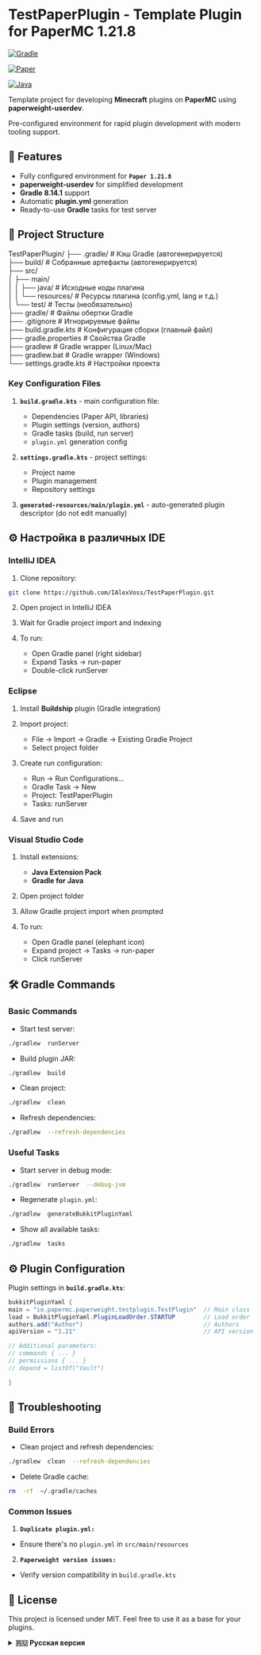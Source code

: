 # TestPaperPlugin - Template Plugin for PaperMC 1.21.8

[![Gradle](https://img.shields.io/badge/Gradle-8.14.1-brightgreen.svg)](https://gradle.org)

[![Paper](https://img.shields.io/badge/Paper-1.21.8-blue.svg)](https://papermc.io)

[![Java](https://img.shields.io/badge/Java-21-orange.svg)](https://openjdk.java.net)

Template project for developing **Minecraft** plugins on **PaperMC** using **paperweight-userdev**.

Pre-configured environment for rapid plugin development with modern tooling support.

## 🚀 Features

- Fully configured environment for **`Paper 1.21.8`**
- **paperweight-userdev** for simplified development
- **Gradle 8.14.1** support
- Automatic **plugin.yml** generation
- Ready-to-use **Gradle** tasks for test server

## 📂 Project Structure

TestPaperPlugin/
├── .gradle/ # Кэш Gradle (автогенерируется)  
├── build/ # Собранные артефакты (автогенерируется)  
├── src/  
│ ├── main/  
│ │ ├── java/ # Исходные коды плагина  
│ │ └── resources/ # Ресурсы плагина (config.yml, lang и т.д.)  
│ └── test/ # Тесты (необязательно)  
├── gradle/ # Файлы обертки Gradle  
├── .gitignore # Игнорируемые файлы  
├── build.gradle.kts # Конфигурация сборки (главный файл)  
├── gradle.properties # Свойства Gradle  
├── gradlew # Gradle wrapper (Linux/Mac)  
├── gradlew.bat # Gradle wrapper (Windows)  
└── settings.gradle.kts # Настройки проекта

### Key Configuration Files

1.  **`build.gradle.kts`** - main configuration file:

    - Dependencies (Paper API, libraries)
    - Plugin settings (version, authors)
    - Gradle tasks (build, run server)
    - `plugin.yml` generation config

2.  **`settings.gradle.kts`** - project settings:

    - Project name
    - Plugin management
    - Repository settings

3.  **`generated-resources/main/plugin.yml`** - auto-generated plugin descriptor (do not edit manually)

## ⚙️ Настройка в различных IDE

### IntelliJ IDEA

1. Clone repository:

```bash
git clone https://github.com/IAlexVoss/TestPaperPlugin.git
```

2. Open project in IntelliJ IDEA

3. Wait for Gradle project import and indexing

4. To run:

   - Open Gradle panel (right sidebar)
   - Expand Tasks → run-paper
   - Double-click runServer

### Eclipse

1. Install **Buildship** plugin (Gradle integration)

2. Import project:

   - File → Import → Gradle → Existing Gradle Project
   - Select project folder

3. Create run configuration:

   - Run → Run Configurations...
   - Gradle Task → New
   - Project: TestPaperPlugin
   - Tasks: runServer

4. Save and run

### Visual Studio Code

1. Install extensions:

   - **Java Extension Pack**
   - **Gradle for Java**

2. Open project folder

3. Allow Gradle project import when prompted

4. To run:

   - Open Gradle panel (elephant icon)
   - Expand project → Tasks → run-paper
   - Click runServer

## 🛠️ Gradle Commands

### Basic Commands

- Start test server:

```bash
./gradlew  runServer
```

- Build plugin JAR:

```bash
./gradlew  build
```

- Clean project:

```bash
./gradlew  clean
```

- Refresh dependencies:

```bash
./gradlew  --refresh-dependencies
```

### Useful Tasks

- Start server in debug mode:

```bash
./gradlew  runServer  --debug-jvm
```

- Regenerate `plugin.yml`:

```bash
./gradlew  generateBukkitPluginYaml
```

- Show all available tasks:

```bash
./gradlew  tasks
```

## ⚙️ Plugin Configuration

Plugin settings in **`build.gradle.kts`**:

```java
bukkitPluginYaml {
main = "io.papermc.paperweight.testplugin.TestPlugin"  // Main class
load = BukkitPluginYaml.PluginLoadOrder.STARTUP        // Load order
authors.add("Author")                                  // Authors
apiVersion = "1.21"                                    // API version

// Additional parameters:
// commands { ... }
// permissions { ... }
// depend = listOf("Vault")

}
```

## 🔧 Troubleshooting

### Build Errors

- Clean project and refresh dependencies:

```bash
./gradlew  clean  --refresh-dependencies
```

- Delete Gradle cache:

```bash
rm  -rf  ~/.gradle/caches
```

### Common Issues

1.  **`Duplicate plugin.yml:`**

- Ensure there's no `plugin.yml` in `src/main/resources`

2.  **`Paperweight version issues:`**

- Verify version compatibility in `build.gradle.kts`

## 📝 License

This project is licensed under MIT. Feel free to use it as a base for your plugins.

<details> <summary><b>🇷🇺 Русская версия</b></summary>

[Читать на русском](README.ru.md)

</details>
